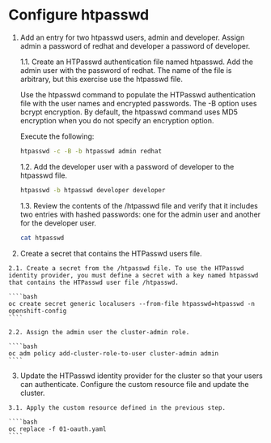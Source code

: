 # Configure htpasswd

1. Add an entry for two htpasswd users, admin and developer. Assign admin a password of redhat and developer a password of developer.

    1.1. Create an HTPasswd authentication file named htpasswd. Add the admin user with the password of redhat. The name of the file is arbitrary, but this exercise use the htpasswd file.

    Use the htpasswd command to populate the HTPasswd authentication file with the user names and encrypted passwords. The -B option uses bcrypt encryption. By default, the htpasswd command uses MD5 encryption when you do not specify an encryption option.

    Execute the following:

    ````bash
    htpasswd -c -B -b htpasswd admin redhat
    ````

    1.2. Add the developer user with a password of developer to the htpasswd file.

    ````bash
    htpasswd -b htpasswd developer developer
    ````

    1.3. Review the contents of the /htpasswd file and verify that it includes two entries with hashed passwords: one for the admin user and another for the developer user.

    ````bash
    cat htpasswd
    ````

  2. Create a secret that contains the HTPasswd users file.

    2.1. Create a secret from the /htpasswd file. To use the HTPasswd identity provider, you must define a secret with a key named htpasswd that contains the HTPasswd user file /htpasswd.

    ````bash
    oc create secret generic localusers --from-file htpasswd=htpasswd -n openshift-config
    ````

    2.2. Assign the admin user the cluster-admin role.

    ````bash
    oc adm policy add-cluster-role-to-user cluster-admin admin
    ````

  3. Update the HTPasswd identity provider for the cluster so that your users can authenticate. Configure the custom resource file and update the cluster.

    3.1. Apply the custom resource defined in the previous step.

    ````bash
    oc replace -f 01-oauth.yaml
    ````
